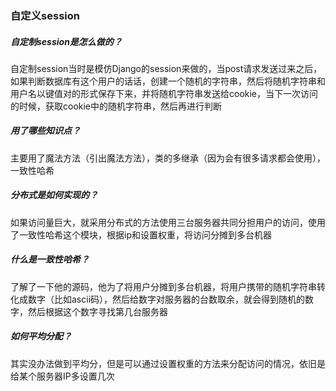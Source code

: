 ### 自定义session

##### 自定制session是怎么做的？

自定制session当时是模仿Django的session来做的，当post请求发送过来之后，如果判断数据库有这个用户的话话，创建一个随机的字符串，然后将随机字符串和用户名以键值对的形式保存下来，并将随机字符串发送给cookie，当下一次访问的时候，获取cookie中的随机字符串，然后再进行判断

##### 用了哪些知识点？

主要用了魔法方法（引出魔法方法），类的多继承（因为会有很多请求都会使用），一致性哈希

##### 分布式是如何实现的？

如果访问量巨大，就采用分布式的方法使用三台服务器共同分担用户的访问，使用了一致性哈希这个模块，根据ip和设置权重，将访问分摊到多台机器

##### 什么是一致性哈希？

了解了一下他的源码，他为了将用户分摊到多台机器，将用户携带的随机字符串转化成数字（比如ascii码），然后给数字对服务器的台数取余，就会得到随机的数字，然后根据这个数字寻找第几台服务器

##### 如何平均分配？

其实没办法做到平均分，但是可以通过设置权重的方法来分配访问的情况，依旧是给某个服务器IP多设置几次